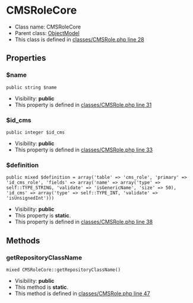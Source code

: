CMSRoleCore
===============






* Class name: CMSRoleCore
* Parent class: [ObjectModel](ObjectModelCore)
* This class is defined in [classes/CMSRole.php line 28](https://github.com/PrestaShop/PrestaShop/blob/1.6.1.1/classes/CMSRole.php#L28)





Properties
----------


### $name

    public string $name





* Visibility: **public**
* This property is defined in [classes/CMSRole.php line 31](https://github.com/PrestaShop/PrestaShop/blob/1.6.1.1/classes/CMSRole.php#31)


### $id_cms

    public integer $id_cms





* Visibility: **public**
* This property is defined in [classes/CMSRole.php line 33](https://github.com/PrestaShop/PrestaShop/blob/1.6.1.1/classes/CMSRole.php#33)


### $definition

    public mixed $definition = array('table' => 'cms_role', 'primary' => 'id_cms_role', 'fields' => array('name' => array('type' => self::TYPE_STRING, 'validate' => 'isGenericName', 'size' => 50), 'id_cms' => array('type' => self::TYPE_INT, 'validate' => 'isUnsignedInt')))





* Visibility: **public**
* This property is **static**.
* This property is defined in [classes/CMSRole.php line 38](https://github.com/PrestaShop/PrestaShop/blob/1.6.1.1/classes/CMSRole.php#38)


Methods
-------


### getRepositoryClassName

    mixed CMSRoleCore::getRepositoryClassName()





* Visibility: **public**
* This method is **static**.
* This method is defined in [classes/CMSRole.php line 47](https://github.com/PrestaShop/PrestaShop/blob/1.6.1.1/classes/CMSRole.php#47)




